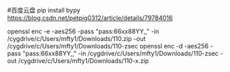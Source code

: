 #百度云盘
pip install bypy
https://blog.csdn.net/petpig0312/article/details/79784016

openssl  enc -e -aes256  -pass "pass:66xx88YY,,"    -in /cygdrive/c/Users/mfty1/Downloads/110.zip -out /cygdrive/c/Users/mfty1/Downloads/110-zsec
openssl  enc -d -aes256  -pass "pass:66xx88YY,,"    -in /cygdrive/c/Users/mfty1/Downloads/110-zsec -out /cygdrive/c/Users/mfty1/Downloads/110-x.zip 
